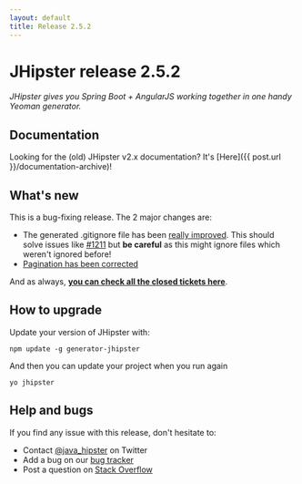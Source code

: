 ```yaml
---
layout: default
title: Release 2.5.2
---
```


JHipster release 2.5.2
==================

*JHipster gives you Spring Boot + AngularJS working together in one handy Yeoman generator.*

Documentation
----------

Looking for the (old) JHipster v2.x documentation? It's [Here]({{ post.url }}/documentation-archive)!

What's new
----------

This is a bug-fixing release. The 2 major changes are:

- The generated .gitignore file has been [really improved](https://github.com/bpmlabs/generator-jhipster/blob/master/app/templates/gitignore). This should solve issues like [#1211](https://github.com/bpmlabs/generator-jhipster/issues/1211) but __be careful__ as this might ignore files which weren't ignored before!
- [Pagination has been corrected](https://github.com/bpmlabs/generator-jhipster/issues/1208)

And as always, __[you can check all the closed tickets here](https://github.com/bpmlabs/generator-jhipster/issues?q=milestone%3A2.5.2+is%3Aclosed)__.

How to upgrade
------------

Update your version of JHipster with:

```
npm update -g generator-jhipster
```

And then you can update your project when you run again

```
yo jhipster
```

Help and bugs
--------------

If you find any issue with this release, don't hesitate to:

- Contact [@java_hipster](https://twitter.com/java_hipster) on Twitter
- Add a bug on our [bug tracker](https://github.com/bpmlabs/generator-jhipster/issues?state=open)
- Post a question on [Stack Overflow](http://stackoverflow.com/tags/bpmlabs/info)
